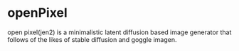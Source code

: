 # openPixel
open pixel(jen2) is a minimalistic latent diffusion based image generator that follows of the likes of stable diffusion and goggle imagen. 
